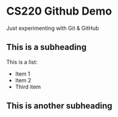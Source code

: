 # CS220 Github Demo

Just experimenting with Git & GitHub

## This is a subheading

This is a list:
* Item 1
* Item 2
* Third item

## This is another subheading
